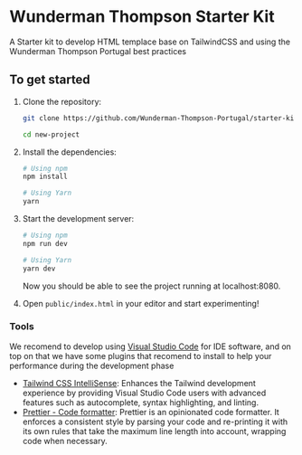 # Wunderman Thompson Starter Kit
 A Starter kit to develop HTML templace base on TailwindCSS and using the Wunderman Thompson Portugal best practices

## To get started

1. Clone the repository:

   ```bash
   git clone https://github.com/Wunderman-Thompson-Portugal/starter-kit.git new-project

   cd new-project
   ```

2. Install the dependencies:

   ```bash
   # Using npm
   npm install

   # Using Yarn
   yarn
   ```

3. Start the development server:

   ```bash
   # Using npm
   npm run dev

   # Using Yarn
   yarn dev
   ```

   Now you should be able to see the project running at localhost:8080.

4. Open `public/index.html` in your editor and start experimenting!

 ### Tools
 We recomend to develop using [Visual Studio Code](https://code.visualstudio.com/) for IDE software, and on top on that we have some plugins that recomend to install to help your performance during the development phase
 - [Tailwind CSS IntelliSense](https://marketplace.visualstudio.com/items?itemName=bradlc.vscode-tailwindcss): Enhances the Tailwind development experience by providing Visual Studio Code users with advanced features such as autocomplete, syntax highlighting, and linting.
 - [Prettier - Code formatter](https://marketplace.visualstudio.com/items?itemName=esbenp.prettier-vscode): Prettier is an opinionated code formatter. It enforces a consistent style by parsing your code and re-printing it with its own rules that take the maximum line length into account, wrapping code when necessary.
